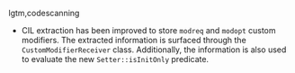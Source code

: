 lgtm,codescanning
* CIL extraction has been improved to store `modreq` and `modopt` custom modifiers.
The extracted information is surfaced through the `CustomModifierReceiver` class. Additionally,
the information is also used to evaluate the new `Setter::isInitOnly` predicate.

